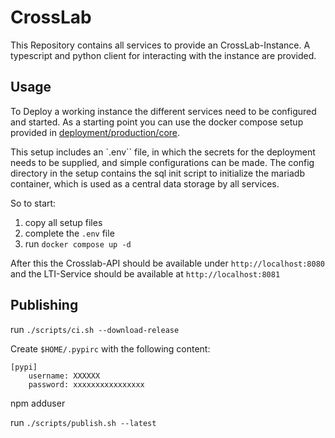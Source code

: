 # CrossLab

This Repository contains all services to provide an CrossLab-Instance. A typescript and python client for interacting with the instance are provided.

## Usage
To Deploy a working instance the different services need to be configured and started. As a starting point you can use the docker compose setup provided in [deployment/production/core](deployment/production/core).

This setup includes an `.env`` file, in which the secrets for the deployment needs to be supplied, and simple configurations can be made.
The config directory in the setup contains the sql init script to initialize the mariadb container, which is used as a central data storage by all services.

So to start:
1. copy all setup files
2. complete the `.env` file
3. run `docker compose up -d`

After this the Crosslab-API should be available under `http://localhost:8080` and the LTI-Service should be available at `http://localhost:8081`

## Publishing

run `./scripts/ci.sh --download-release`

Create `$HOME/.pypirc` with the following content:
```
[pypi]
    username: XXXXXX
    password: xxxxxxxxxxxxxxxx
```

npm adduser

run `./scripts/publish.sh --latest`